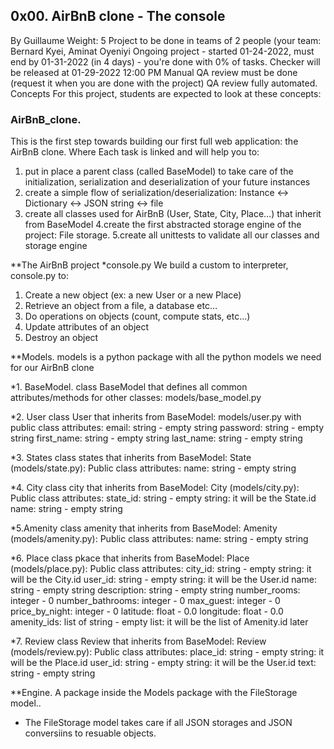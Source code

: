 ## 0x00. AirBnB clone - The console
 By Guillaume
 Weight: 5
 Project to be done in teams of 2 people (your team: Bernard Kyei, Aminat Oyeniyi
 Ongoing project - started 01-24-2022, must end by 01-31-2022 (in 4 days) - you're done with 0% of tasks.
 Checker will be released at 01-29-2022 12:00 PM
 Manual QA review must be done (request it when you are done with the project)
 QA review fully automated.
Concepts
For this project, students are expected to look at these concepts:

### AirBnB_clone.
This is the first step towards building our first full web application: the AirBnB clone. Where Each task is linked and will help you to:
1. put in place a parent class (called BaseModel) to take care of the initialization, serialization and deserialization of your future instances
2. create a simple flow of serialization/deserialization: Instance <-> Dictionary <-> JSON string <-> file
3. create all classes used for AirBnB (User, State, City, Place…) that inherit from BaseModel
4.create the first abstracted storage engine of the project: File storage.
5.create all unittests to validate all our classes and storage engine

**The AirBnB project
*console.py
We build a custom to interpreter, console.py to:
1. Create a new object (ex: a new User or a new Place)
2. Retrieve an object from a file, a database etc…
3. Do operations on objects (count, compute stats, etc…)
4. Update attributes of an object
5. Destroy an object

**Models.
models is a python package with all the python models we need for our AirBnB clone

*1. BaseModel.
class BaseModel that defines all common attributes/methods for other classes:
models/base_model.py

*2. User
class User that inherits from BaseModel:
models/user.py
with public class attributes:
email: string - empty string
password: string - empty string
first_name: string - empty string
last_name: string - empty string

*3. States
class states that inherits from BaseModel:
State (models/state.py):
Public class attributes:
name: string - empty string

*4. City
class city that inherits from BaseModel:
City (models/city.py):
Public class attributes:
state_id: string - empty string: it will be the State.id
name: string - empty string

*5.Amenity
class amenity that inherits from BaseModel:
Amenity (models/amenity.py):
Public class attributes:
name: string - empty string

*6. Place
class pkace that inherits from BaseModel:
Place (models/place.py):
Public class attributes:
city_id: string - empty string: it will be the City.id
user_id: string - empty string: it will be the User.id
name: string - empty string
description: string - empty string
number_rooms: integer - 0
number_bathrooms: integer - 0
max_guest: integer - 0
price_by_night: integer - 0
latitude: float - 0.0
longitude: float - 0.0
amenity_ids: list of string - empty list: it will be the list of Amenity.id later

*7. Review
class Review that inherits from BaseModel:
Review (models/review.py):
Public class attributes:
place_id: string - empty string: it will be the Place.id
user_id: string - empty string: it will be the User.id
text: string - empty string

**Engine.
A package inside the Models package with the FileStorage model..
* The FileStorage model takes care if all JSON storages and JSON conversiins to resuable objects.
